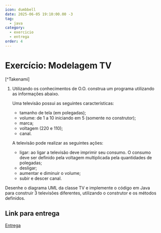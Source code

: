 ```yaml
---
icon: dumbbell
date: 2025-06-05 19:10:00.00 -3
tag:
  - java
category:
  - exercicio
  - entrega
order: 4
---
```


# Exercício: Modelagem TV

[^Takenami]

1. Utilizando os conhecimentos de O.O.  construa um programa utilizando as informações abaixo. 

    Uma televisão possui as seguintes características:
    - tamanho de tela (em polegadas);
    - volume: de 1 a 10 iniciando em 5 (somente no construtor);
    - marca;
    - voltagem (220 e 110);
    - canal.

    A televisão pode realizar as seguintes ações:
    - ligar: ao ligar a televisão deve imprimir seu consumo. O consumo deve ser definido pela voltagem multiplicada pela quantidades de polegadas;
    - desligar;
    - aumentar e diminuir o volume;
    - subir e descer canal.

Desenhe o diagrama UML da classe TV e implemente o código em Java para construir 3 televisões diferentes, utilizando o construtor e os métodos definidos.

## Link para entrega

[Entrega](https://classroom.github.com/a/NjDzH21M)


<!-- @include: ../../../includes/bib.md -->
